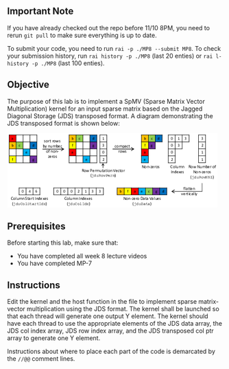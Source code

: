 ## Important Note

If you have already checked out the repo before 11/10 8PM, you need to rerun `git pull` to make sure everything is up to date.

To submit your code, you need to run `rai -p ./MP8 --submit MP8`. To check your submission history, run `rai history -p ./MP8` (last 20 enties) or `rai l-history -p ./MP8` (last 100 enties). 


## Objective


The purpose of this lab is to implement a SpMV (Sparse Matrix Vector Multiplication) kernel for an input sparse matrix based
on the Jagged Diagonal Storage (JDS) transposed format. A diagram demonstrating the JDS transposed format is shown below:

![image](imgs/figure.png "thumbnail")

## Prerequisites

Before starting this lab, make sure that:

* You have completed all week 8 lecture videos
* You have completed MP-7

## Instructions

Edit the kernel and the host function in the file to implement sparse matrix-vector multiplication using the JDS format. The kernel shall
be launched so that each thread will generate one output Y element. The kernel should have each thread to use the appropriate elements of
the JDS data array, the JDS col index array, JDS row index array, and the JDS transposed col ptr array to generate one Y element.

Instructions about where to place each part of the code is demarcated by the `//@@` comment lines.

